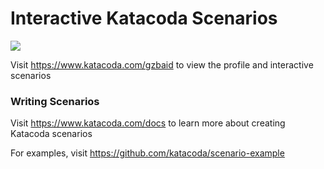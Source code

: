 # Interactive Katacoda Scenarios

[![](http://shields.katacoda.com/katacoda/gzbaid/count.svg)](https://www.katacoda.com/gzbaid "Get your profile on Katacoda.com")

Visit https://www.katacoda.com/gzbaid to view the profile and interactive scenarios

### Writing Scenarios
Visit https://www.katacoda.com/docs to learn more about creating Katacoda scenarios

For examples, visit https://github.com/katacoda/scenario-example

